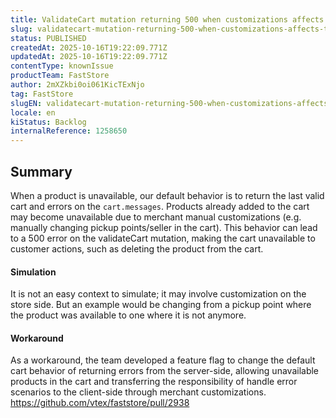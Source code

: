 ```yaml
---
title: ValidateCart mutation returning 500 when customizations affects the availability of the product
slug: validatecart-mutation-returning-500-when-customizations-affects-the-availability-of-the-product
status: PUBLISHED
createdAt: 2025-10-16T19:22:09.771Z
updatedAt: 2025-10-16T19:22:09.771Z
contentType: knownIssue
productTeam: FastStore
author: 2mXZkbi0oi061KicTExNjo
tag: FastStore
slugEN: validatecart-mutation-returning-500-when-customizations-affects-the-availability-of-the-product
locale: en
kiStatus: Backlog
internalReference: 1258650
---
```


## Summary


When a product is unavailable, our default behavior is to return the last valid cart and errors on the `cart.messages`. Products already added to the cart may become unavailable due to merchant manual customizations (e.g. manually changing pickup points/seller in the cart). This behavior can lead to a 500 error on the validateCart mutation, making the cart unavailable to customer actions, such as deleting the product from the cart.


#### Simulation


It is not an easy context to simulate; it may involve customization on the store side.
But an example would be changing from a pickup point where the product was available to one where it is not anymore.


#### Workaround


As a workaround, the team developed a feature flag to change the default cart behavior of returning errors from the server-side, allowing unavailable products in the cart and transferring the responsibility of handle error scenarios to the client-side through merchant customizations.
https://github.com/vtex/faststore/pull/2938



